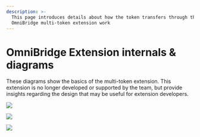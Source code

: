 ```yaml
---
description: >-
  This page introduces details about how the token transfers through the
  OmniBridge multi-token extension work
---
```


# OmniBridge Extension internals & diagrams

These diagrams show the basics of the multi-token extension. This extension is no longer developed or supported by the team, but provide insights regarding the design that may be useful for extension developers.

![](</img/bridges/image-52.png>)

![](</img/bridges/image-54.png>)

![](</img/bridges/image-55.png>)
